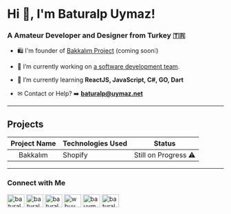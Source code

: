 # Hi 👋, I'm Baturalp Uymaz!

### A Amateur Developer and Designer from Turkey 🇹🇷

- 🛍 I'm founder of [Bakkalım Project](https://bakkalim.app) (coming soon❕)

- 🔭 I’m currently working on [a software development team](https://github.com/baturalpuymaz/codecore-web).

- 🌱 I’m currently learning **ReactJS, JavaScript, C#, GO, Dart**

- ✉ Contact or Help? ➡️ **baturalp@uymaz.net**
<p>
  
---

## Projects

|           Project Name           | Technologies Used                                                                                                       |        Status       |
|:--------------------------------:|-------------------------------------------------------------------------------------------------------------------------|:-------------------:|
|             Bakkalım             | Shopify                                                                                                                 | Still on Progress ⚠️ |

---

<h3>Connect with Me</h3>
<a href="https://twitter.com/baturalpuymaz" target="blank"><img align="center" src="https://cdn.jsdelivr.net/npm/simple-icons@3.0.1/icons/twitter.svg" alt="baturalpuymaz" height="30" width="40" /></a>
<a href="https://tr.linkedin.com/in/y-baturalp-uymaz-7a4b02206" target="blank"><img align="center" src="https://cdn.jsdelivr.net/npm/simple-icons@3.0.1/icons/linkedin.svg" alt="baturalpuymaz" height="30" width="40" /></a>
<a href="https://stackoverflow.com/users/15281633/baturalpuymaz" target="blank"><img align="center" src="https://cdn.jsdelivr.net/npm/simple-icons@3.0.1/icons/stackoverflow.svg" alt="baturalpuymaz" height="30" width="40" /></a>
<a href="https://instagram.com/wbuymaz" target="blank"><img align="center" src="https://cdn.jsdelivr.net/npm/simple-icons@3.0.1/icons/instagram.svg" alt="wbuymaz" height="30" width="40" /></a>
<a href="https://instagram.com/bauymaz" target="blank"><img align="center" src="https://cdn.jsdelivr.net/npm/simple-icons@3.0.1/icons/instagram.svg" alt="bauymaz" height="30" width="40" /></a>
<a href="https://www.hackerrank.com/baturalpuymaz" target="blank"><img align="center" src="https://cdn.jsdelivr.net/npm/simple-icons@3.0.1/icons/hackerrank.svg" alt="baturalpuymaz" height="30" width="40" /></a>
